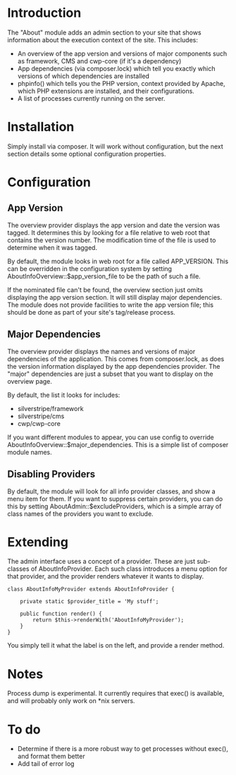 # Introduction

The "About" module adds an admin section to your site that shows information about the execution context of the site. This includes:

 *	An overview of the app version and versions of major components such as framework, CMS and cwp-core (if it's a dependency)
 *	App dependencies (via composer.lock) which tell you exactly which versions of which dependencies are installed
 *	phpinfo() which tells you the PHP version, context provided by Apache, which PHP extensions are installed, and their configurations.
 *	A list of processes currently running on the server.


# Installation

Simply install via composer. It will work without configuration, but the next section details some optional configuration properties.

# Configuration

## App Version

The overview provider displays the app version and date the version was tagged. It determines this by looking for a file
relative to web root that contains the version number. The modification time of the file is used to determine when it was
tagged.

By default, the module looks in web root for a file called APP_VERSION. This can be overridden in the configuration system by setting
AboutInfoOverview::$app_version_file to be the path of such a file.

If the nominated file can't be found, the overview section just omits displaying the app version section. It will still display
major dependencies. The module does not provide facilities to write the app version file; this should be done as part of your site's
tag/release process.

## Major Dependencies

The overview provider displays the names and versions of major dependencies of the application. This comes from composer.lock,
as does the version information displayed by the app dependencies provider. The "major" dependencies are just a subset that you
want to display on the overview page.

By default, the list it looks for includes:

 *	silverstripe/framework
 *	silverstripe/cms
 *	cwp/cwp-core

If you want different modules to appear, you can use config to override AboutInfoOverview::$major_dependencies. This is a simple list
of composer module names.

## Disabling Providers

By default, the module will look for all info provider classes, and show a menu item for them. If you want to suppress certain providers,
you can do this by setting AboutAdmin::$excludeProviders, which is a simple array of class names of the providers you want to exclude.

# Extending

The admin interface uses a concept of a provider. These are just sub-classes of AboutInfoProvider. Each such class introduces
a menu option for that provider, and the provider renders whatever it wants to display.

	class AboutInfoMyProvider extends AboutInfoProvider {

		private static $provider_title = 'My stuff';

		public function render() {
			return $this->renderWith('AboutInfoMyProvider');
		}
	}

You simply tell it what the label is on the left, and provide a render method.

# Notes

Process dump is experimental. It currently requires that exec() is available, and will probably only work on *nix servers.

# To do

 *	Determine if there is a more robust way to get processes without exec(), and format them better
 *	Add tail of error log
